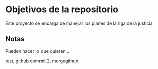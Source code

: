 # Objetivos de la repositorio

Este proyecto se encarga de manejar los planes de la liga de la justicia


## Notas
Pueden hacer lo que quieran...


test, github commit 2, mergegithub
